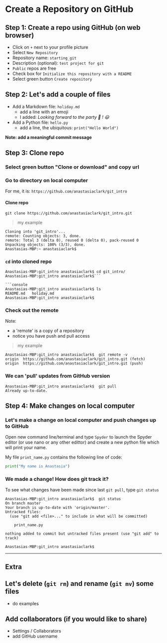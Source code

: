 # Create a Repository on GitHub


## Step 1: Create a repo using GitHub (on web browser)
- Click on `+` next to your profile picture
- Select `New Repository`
- Repository name:  `starting_git`
- Description (optional):  `test project for git`
- `Public` repos are free
- Check box for `Initialize this repository with a README`
- Select green button `Create repository`

## Step 2:  Let's add a couple of files
- Add a Markdown file:  `holiday.md`
  - add a line with an emoji
  - I added:  _Looking forward to the party :pizza: ! :smiley:_
- Add a Python file:  `hello.py`
  - add a line, the ubiquitous:  `print("Hello World")`
  
**Note:  add a meaningful commit message**  

## Step 3:  Clone repo

### Select green button "Clone or download" and copy url

### Go to directory on local computer  
For me, it is: 
`https://github.com/anastasiaclark/git_intro`  

#### Clone repo
`git clone https://github.com/anastasiaclark/git_intro.git`  

>my example  
```console                                                            
Cloning into 'git_intro'...
remote: Counting objects: 3, done.
remote: Total 3 (delta 0), reused 0 (delta 0), pack-reused 0
Unpacking objects: 100% (3/3), done.
Anastasias-MBP:~ anastasiaclark$
```

### `cd` into cloned repo
```console
Anastasias-MBP:git_intro anastasiaclark$ cd git_intro/
Anastasias-MBP:git_intro anastasiaclark$```

```console
Anastasias-MBP:git_intro anastasiaclark$ ls 
README.md	holiday.md
Anastasias-MBP:git_intro anastasiaclark$ 
```

### Check out the remote
Note:  
- a 'remote' is a copy of a repository
- notice you have push and pull access  

>my example  
```console
Anastasias-MBP:git_intro anastasiaclark$  git remote -v
origin	https://github.com/anastasiaclark/git_intro.git (fetch)
origin	https://github.com/anastasiaclark/git_intro.git (push)
```

### We can 'pull' updates from GitHub version
```console
Anastasias-MBP:git_intro anastasiaclark$  git pull
Already up-to-date.
```

## Step 4:  Make changes on local computer 

### Let's make a change on local computer and push changes up to GitHub
Open new command line/terminal and type `Spyder` to launch the Spyder editor (or use nano or any other edittor) and create a new python file which will print your name.  

My file `print_name.py` contains the following line of code:  
```python
print("My name is Anastasia")
```

### We made a change!  How does git track it?
To see what changes have been made since last `git pull`, type `git status`  
```console
Anastasias-MBP:git_intro anastasiaclark$  git status
On branch master
Your branch is up-to-date with 'origin/master'.
Untracked files:
  (use "git add <file>..." to include in what will be committed)

	print_name.py

nothing added to commit but untracked files present (use "git add" to track)

Anastasias-MBP:git_intro anastasiaclark$  
```
---

## Extra
## Let's delete (`git rm`) and rename (`git mv`) some files
- do examples
  
## Add collaborators (if you would like to share)

- Settings / Collaborators
- add GitHub username
